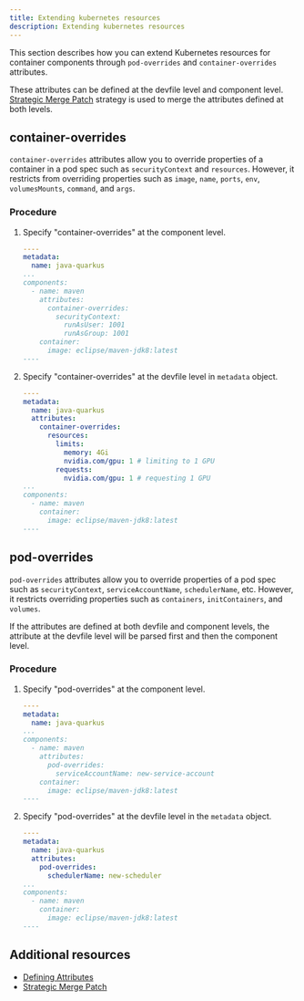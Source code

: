 ```yaml
---
title: Extending kubernetes resources
description: Extending kubernetes resources
---
```


This section describes how you can extend Kubernetes resources for container components through `pod-overrides` and `container-overrides` attributes.

These attributes can be defined at the devfile level and component level. [Strategic Merge Patch](https://github.com/kubernetes/community/blob/master/contributors/devel/sig-api-machinery/strategic-merge-patch.md#basic-patch-format) strategy is used to merge the attributes defined at both levels.


## container-overrides

`container-overrides` attributes allow you to override properties of a container in a pod spec such as `securityContext` and `resources`. However, it restricts from overriding properties such as `image`, `name`, `ports`, `env`, `volumesMounts`, `command`, and `args`.

### Procedure
1. Specify "container-overrides" at the component level.
    ```yaml {% title="Specify container-overrides to override security context for container at component level" filename="devfile.yaml" %}
    ----
    metadata:
      name: java-quarkus
    ...
    components:
      - name: maven
        attributes:
          container-overrides:
            securityContext:
              runAsUser: 1001
              runAsGroup: 1001
        container:
          image: eclipse/maven-jdk8:latest
    ----
    ```
2. Specify "container-overrides" at the devfile level in `metadata` object.
    ```yaml {% title="Specify container-overrides to override resources for container at Devfile level" filename="devfile.yaml" %}
    ----
    metadata:
      name: java-quarkus
      attributes:
        container-overrides:
          resources:
            limits:
              memory: 4Gi
              nvidia.com/gpu: 1 # limiting to 1 GPU
            requests:
              nvidia.com/gpu: 1 # requesting 1 GPU
    ...
    components:
      - name: maven
        container:
          image: eclipse/maven-jdk8:latest
    ----
    ```

## pod-overrides

`pod-overrides` attributes allow you to override properties of a pod spec such as `securityContext`, `serviceAccountName`, `schedulerName`, etc. However, it restricts overriding properties such as `containers`, `initContainers`, and `volumes`.

If the attributes are defined at both devfile and component levels, the attribute at the devfile level will be parsed first and then the component level.

### Procedure
1. Specify "pod-overrides" at the component level.
    ```yaml {% title="Specify container-overrides to override security context for container at component level" filename="devfile.yaml" %}
    ----
    metadata:
      name: java-quarkus
    ...
    components:
      - name: maven
        attributes:
          pod-overrides:
            serviceAccountName: new-service-account
        container:
          image: eclipse/maven-jdk8:latest
    ----
    ```

2. Specify "pod-overrides" at the devfile level in the `metadata` object.
    ```yaml {% title="Specify container-overrides to override resources for container at Devfile level" filename="devfile.yaml" %}
    ----
    metadata:
      name: java-quarkus
      attributes:
        pod-overrides:
          schedulerName: new-scheduler
    ...
    components:
      - name: maven
        container:
          image: eclipse/maven-jdk8:latest
    ----
    ```

## Additional resources
- [Defining Attributes](./defining-attributes.md)
- [Strategic Merge Patch](https://github.com/kubernetes/community/blob/master/contributors/devel/sig-api-machinery/strategic-merge-patch.md#basic-patch-format)
